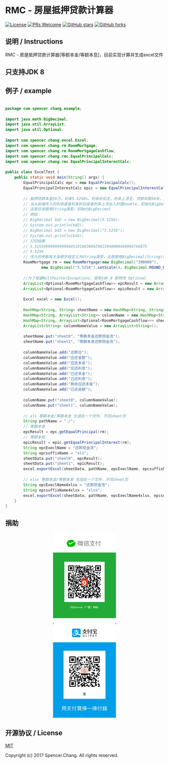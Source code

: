 # RMC - 房屋抵押贷款计算器

[![License](https://img.shields.io/badge/license-MIT-blue.svg)](https://github.com/SpencerZhang/RoomMortgageCalculator/blob/master/LICENSE.md)
[![PRs Welcome](https://img.shields.io/badge/PRs-welcome-brightgreen.svg)](https://github.com/SpencerZhang/RoomMortgageCalculator/pulls)
[![GitHub stars](https://img.shields.io/github/stars/SpencerZhang/RoomMortgageCalculator.svg?style=social&label=Stars)](https://github.com/SpencerZhang/RoomMortgageCalculator)
[![GitHub forks](https://img.shields.io/github/forks/SpencerZhang/RoomMortgageCalculator.svg?style=social&label=Fork)](https://github.com/SpencerZhang/RoomMortgageCalculator)

## 说明 / Instructions

RMC - 房屋抵押贷款计算器[等额本金/等额本息]，目前实现计算并生成excel文件

## 只支持JDK 8

## 例子 / example

```java

package com.spencer.chang.example;

import java.math.BigDecimal;
import java.util.ArrayList;
import java.util.Optional;

import com.spencer.chang.excel.Excel;
import com.spencer.chang.rm.RoomMortgage;
import com.spencer.chang.rm.RoomMortgageCashflow;
import com.spencer.chang.rmc.EqualPrincipalCalc;
import com.spencer.chang.rmc.EqualPrincipalInterestCalc;

public class ExcelTest {
	public static void main(String[] args) {
		EqualPrincipalCalc epc = new EqualPrincipalCalc();
		EqualPrincipalInterestCalc epic = new EqualPrincipalInterestCalc();
		
		// 抵押贷款本金39万，利率5.5256%，利率折扣无，利率上浮无，贷款年限30年，还款日每月9号
		// 当从前端传入的利率或者利率折扣或者利率上浮出入的是Double，初始化BigDecimal,值会不等传入的值。
		// 这是应该使用String类型，初始化BigDecimal
		// 例如：
		// BigDecimal bd2 = new BigDecimal(5.5256);
		// System.out.println(bd2);
		// BigDecimal bd3 = new BigDecimal("5.5256");
		// System.out.println(bd3);
		// 打印结果
		// 5.52559999999999984510168360429815948009490966796875
		// 5.5256
		// 传入的参数有关金额字段定义为String类型，全部使用BigDecimal(String)初始化。保证精确计算
		RoomMortgage rm = new RoomMortgage(new BigDecimal("390000"),
				new BigDecimal("5.5256").setScale(4, BigDecimal.ROUND_DOWN), null, null, 30,"2017-05-09");
		
		//为了规避NullPointerExceptions，使用jdk 8 新特性 Optional
		ArrayList<Optional<RoomMortgageCashflow>> epcResult = new ArrayList<Optional<RoomMortgageCashflow>>();
		ArrayList<Optional<RoomMortgageCashflow>> epicResult = new ArrayList<Optional<RoomMortgageCashflow>>();
		
		Excel excel = new Excel();
		
		HashMap<String, String> sheetName = new HashMap<String, String>();
		HashMap<String, ArrayList<String>> columnName = new HashMap<String, ArrayList<String>>();
		HashMap<String, ArrayList<Optional<RoomMortgageCashflow>>> sheetData = new HashMap<String, ArrayList<Optional<RoomMortgageCashflow>>>();
		ArrayList<String> columnNameValue = new ArrayList<String>();
		
		sheetName.put("sheet0", "等额本金还款现金流");
		sheetName.put("sheet1", "等额本息还款现金流");

		columnNameValue.add("还款日");
		columnNameValue.add("应还金额");
		columnNameValue.add("应还本金");
		columnNameValue.add("应还利息");
		columnNameValue.add("已还本金");
		columnNameValue.add("已还利息");
		columnNameValue.add("剩余应还本金");
		columnNameValue.add("已还金额");

		columnName.put("sheet0", columnNameValue);
		columnName.put("sheet1", columnNameValue);

		// xls 等额本金/等额本息 生成在一个文件，不同sheet页
		String pathName = "./";
		// 等额本金
		epcResult = epc.getEqualPrincipal(rm);
		// 等额本息
		epicResult = epic.getEqualPrincipalInterest(rm);
		String epcExeclName = "还款现金流";
		String epcsuffixName = "xls";
		sheetData.put("sheet0", epcResult);
		sheetData.put("sheet1", epicResult);
		excel.exportExcel(sheetData, pathName, epcExeclName, epcsuffixName, sheetName, columnName);

		// xlsx 等额本金/等额本息 生成在一个文件，不同sheet页
		String epcExeclName4xlsx = "还款现金流";
		String epcsuffixName4xlsx = "xlsx";
		excel.exportExcel(sheetData, pathName, epcExeclName4xlsx, epcsuffixName4xlsx, sheetName, columnName);
	}
}
```

## 捐助

<p align="center">
<img src="./resource/IMG_0783.JPG" alt="WeChat" title="WeChat" width="200"/>
</p>
<p align="center">
<img src="./resource/IMG_0784.JPG" alt="AliPay" title="AliPay" width="200"/>
</p>


## 开源协议 / License

[MIT](http://opensource.org/licenses/MIT)

Copyright (c) 2017 Spencer.Chang. All rights reserved.


